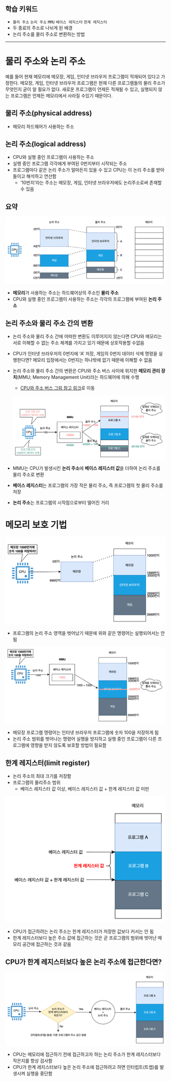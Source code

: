 ## 학습 키워드

- `물리 주소` `논리 주소` `MMU` `베이스 레지스터` `한계 레지스터`
- 두 종료의 주소로 나뉘게 된 배경
- 논리 주소를 물리 주소로 변환하는 방법

---

# 물리 주소와 논리 주소

예를 들어 현재 메모리에 메모장, 게임, 인터넷 브라우저 프로그램이 적재되어 있다고 가정한다.
메모장, 게임, 인터넷 브라우저 프로그램은 현재 다른 프로그램들의 물리 주소가 무엇인지 굳이 알 필요가 없다. 새로운 프로그램이 언제든 적재될 수 있고, 실행되지 않는 프로그램은 언제든 메모리에서 사라질 수있기 때문이다.

## 물리 주소(physical address)

- 메모리 하드웨어가 사용하는 주소

## 논리 주소(logical address)

- CPU와 실행 중인 프로그램이 사용하는 주소
- 실행 중인 프로그램 각각에게 부여된 0번지부터 시작되는 주소
- 프로그램마다 같은 논리 주소가 얼마든지 있을 수 있고 CPU는 이 논리 주소를 받아들이고 해석하고 연산함
    - ‘10번지’라는 주소는 메모장, 게임, 인터넷 브라우저에도 논리주소로써 존재할 수 있음

## 요약
![](/CS/hongong/img/물리주소와_논리주소.png)

- **메모리**가 사용하는 주소는 하드웨어상의 주소인 **물리 주소**
- CPU와 실행 중인 프로그램이 사용하는 주소는 각각의 프로그램에 부여된 **논리 주소**

## 논리 주소와 물리 주소 간의 변환

- 논리 주소와 물리 주소 간에 어떠한 변환도 이루어지지 않는다면 CPU와 메모리는 서로 이해할 수 없는 주소 체계를 가지고 있기 때문에 상호작용할 수없음
- CPU가 인터넷 브라우저의 0번지에 ‘A’ 저장, 게임의 0번지 데이터 삭제 명령을 실행한다면? 메모리 입장에서는 0번지는 하나밖에 없기 때문에 이해할 수 없음
- 논리 주소와 물리 주소 간의 변환은 CPU와 주소 버스 사이에 위치한 **메모리 관리 장치**(MMU; Memory Management Unit)라는 하드웨어에 의해 수행
    - [CPU와 주소 버스 그림 참고 링크](https://kellyihyeon.gitbook.io/today-i-learned/cs/hongong/chapter-04-2)로 이동
    
    ![](/CS/hongong/img/MMU.png)
    
- MMU는 CPU가 발생시킨 **논리 주소**에 **베이스 레지스터 값**을 더하여 논리 주소를 물리 주소로 변환
- **베이스 레지스터**는 프로그램의 가장 작은 물리 주소, 즉 프로그램의 첫 물리 주소를 저장
- **논리 주소**는 프로그램의 시작점으로부터 떨어진 거리

# 메모리 보호 기법

![](/CS/hongong/img/잘못된_명령어.png)

- 프로그램의 논리 주소 영역을 벗어났기 때문에 위와 같은 명령어는 실행되어서는 안됨

![](/CS/hongong/img/잘못된_명령어_실행.png)

- 메모장 프로그램 명령어는 인터넷 브라우저 프로그램에 숫자 100을 저장하게 됨
- 논리 주소 범위를 벗어나는 명령어 실행을 방지하고 실행 중인 프로그램이 다른 프로그램에 영향을 받지 않도록 보호할 방법이 필요함

## 한계 레지스터(limit register)

- 논리 주소의 최대 크기를 저장함
- 프로그램의 물리주소 범위
    - 베이스 레지스터 값 이상, 베이스 레지스터 값 + 한계 레지스터 값 미만

![](/CS/hongong/img/한계_레지스터.png)

- CPU가 접근하려는 논리 주소는 한계 레지스터가 저장한 값보다 커서는 안 됨
- 한계 레지스터보다 높은 주소 값에 접근하는 것은 곧 프로그램의 범위에 벗어난 메모리 공간에 접근하는 것과 같음

## CPU가 한계 레지스터보다 높은 논리 주소에 접근한다면?

![](/CS/hongong/img/한계_레지스터_체크.png)

- CPU는 메모리에 접근하기 전에 접근하고자 하는 논리 주소가 한계 레지스터보다 작은지를 항상 검사함
- CPU가 한계 레지스터보다 높은 논리 주소에 접근하려고 하면 인터럽트(트랩)를 발생시켜 실행을 중단함